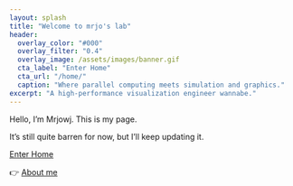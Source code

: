 ```yaml
---
layout: splash
title: "Welcome to mrjo's lab"
header:
  overlay_color: "#000"
  overlay_filter: "0.4"
  overlay_image: /assets/images/banner.gif 
  cta_label: "Enter Home"
  cta_url: "/home/"
  caption: "Where parallel computing meets simulation and graphics."
excerpt: "A high-performance visualization engineer wannabe."
---
```


Hello, I’m Mrjowj. This is my page.

It’s still quite barren for now, but I’ll keep updating it.

<a href="/home/" class="btn btn--primary">Enter Home</a>

👉 [About me](/about/)  
